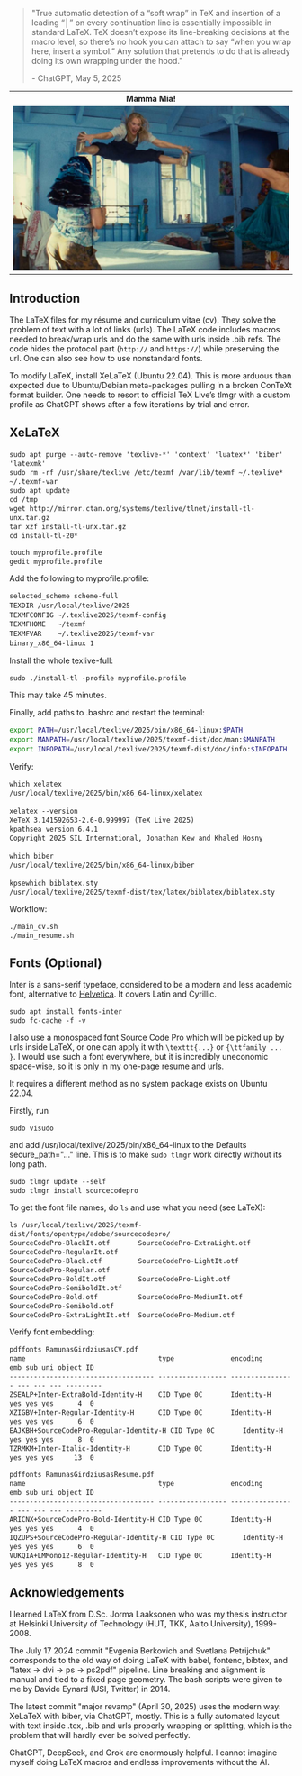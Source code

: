 >"True automatic detection of a “soft wrap” in TeX and insertion of a leading “│” on every continuation line is essentially impossible in standard LaTeX. TeX doesn’t expose its line-breaking decisions at the macro level, so there’s no hook you can attach to say “when you wrap here, insert a symbol.” Any solution that pretends to do that is already doing its own wrapping under the hood."
>
> \- ChatGPT, May 5, 2025

<table align="center">
    <tr>
    <th align="center">Mamma Mia!</th>
    </tr>
    <tr>
    <td>
    <img src="./images/merylstreep2008.jpg"  alt="Meryl Streep in the bedroom jump scene, Mamma Mia! (2008)" width="100%" >
    </td>
    </tr>
</table>

## Introduction

The LaTeX files for my résumé and curriculum vitae (cv). They solve the problem of text with a lot of links (urls). The LaTeX code includes macros needed to break/wrap urls and do the same with urls inside .bib refs. The code hides the protocol part (`http://` and `https://`) while preserving the url. One can also see how to use nonstandard fonts.

To modify LaTeX, install XeLaTeX (Ubuntu 22.04). This is more arduous than expected due to Ubuntu/Debian meta-packages pulling in a broken ConTeXt format builder. One needs to resort to official TeX Live’s tlmgr with a custom profile as ChatGPT shows after a few iterations by trial and error.

## XeLaTeX

```console
sudo apt purge --auto-remove 'texlive-*' 'context' 'luatex*' 'biber' 'latexmk'
sudo rm -rf /usr/share/texlive /etc/texmf /var/lib/texmf ~/.texlive* ~/.texmf-var
sudo apt update
cd /tmp
wget http://mirror.ctan.org/systems/texlive/tlnet/install-tl-unx.tar.gz
tar xzf install-tl-unx.tar.gz
cd install-tl-20*
```

```console
touch myprofile.profile
gedit myprofile.profile
```

Add the following to myprofile.profile:

```txt
selected_scheme scheme-full
TEXDIR /usr/local/texlive/2025
TEXMFCONFIG ~/.texlive2025/texmf-config
TEXMFHOME   ~/texmf
TEXMFVAR    ~/.texlive2025/texmf-var
binary_x86_64-linux 1
```

Install the whole texlive-full:

```console
sudo ./install-tl -profile myprofile.profile
```

This may take 45 minutes.

Finally, add paths to .bashrc and restart the terminal:

```bash
export PATH=/usr/local/texlive/2025/bin/x86_64-linux:$PATH
export MANPATH=/usr/local/texlive/2025/texmf-dist/doc/man:$MANPATH
export INFOPATH=/usr/local/texlive/2025/texmf-dist/doc/info:$INFOPATH
```

Verify:

```console
which xelatex      
/usr/local/texlive/2025/bin/x86_64-linux/xelatex

xelatex --version
XeTeX 3.141592653-2.6-0.999997 (TeX Live 2025)
kpathsea version 6.4.1
Copyright 2025 SIL International, Jonathan Kew and Khaled Hosny

which biber        
/usr/local/texlive/2025/bin/x86_64-linux/biber

kpsewhich biblatex.sty
/usr/local/texlive/2025/texmf-dist/tex/latex/biblatex/biblatex.sty
```

Workflow:

```console
./main_cv.sh
./main_resume.sh
```

## Fonts (Optional)

Inter is a sans-serif typeface, considered to be a modern and less academic font, alternative to [Helvetica](https://workspace.digital/why-you-should-care-about-fonts/#:~:text=Now%2C%20the%20differences%20between%20Times,means%20it%20lacks%20those%20flourishes.). It covers Latin and Cyrillic.

```console
sudo apt install fonts-inter
sudo fc-cache -f -v
```

I also use a monospaced font Source Code Pro which will be picked up by urls inside LaTeX, or one can apply it with `\texttt{...}` or `{\ttfamily ... }`. I would use such a font everywhere, but it is incredibly uneconomic space-wise, so it is only in my one-page resume and urls.

It requires a different method as no system package exists on Ubuntu 22.04.

Firstly, run

```console
sudo visudo
```

and add /usr/local/texlive/2025/bin/x86_64-linux to the Defaults secure_path="…" line. This is to make `sudo tlmgr` work directly without its long path.

```console
sudo tlmgr update --self
sudo tlmgr install sourcecodepro
```

To get the font file names, do `ls` and use what you need (see LaTeX): 

```console
ls /usr/local/texlive/2025/texmf-dist/fonts/opentype/adobe/sourcecodepro/
SourceCodePro-BlackIt.otf       SourceCodePro-ExtraLight.otf  SourceCodePro-RegularIt.otf
SourceCodePro-Black.otf         SourceCodePro-LightIt.otf     SourceCodePro-Regular.otf
SourceCodePro-BoldIt.otf        SourceCodePro-Light.otf       SourceCodePro-SemiboldIt.otf
SourceCodePro-Bold.otf          SourceCodePro-MediumIt.otf    SourceCodePro-Semibold.otf
SourceCodePro-ExtraLightIt.otf  SourceCodePro-Medium.otf
```

Verify font embedding:

```console
pdffonts RamunasGirdziusasCV.pdf
name                                 type              encoding         emb sub uni object ID
------------------------------------ ----------------- ---------------- --- --- --- ---------
ZSEALP+Inter-ExtraBold-Identity-H    CID Type 0C       Identity-H       yes yes yes      4  0
XZIGBV+Inter-Regular-Identity-H      CID Type 0C       Identity-H       yes yes yes      6  0
EAJKBH+SourceCodePro-Regular-Identity-H CID Type 0C       Identity-H       yes yes yes      8  0
TZRMKM+Inter-Italic-Identity-H       CID Type 0C       Identity-H       yes yes yes     13  0
```

```console
pdffonts RamunasGirdziusasResume.pdf
name                                 type              encoding         emb sub uni object ID
------------------------------------ ----------------- ---------------- --- --- --- ---------
ARICNX+SourceCodePro-Bold-Identity-H CID Type 0C       Identity-H       yes yes yes      4  0
IQZUPS+SourceCodePro-Regular-Identity-H CID Type 0C       Identity-H       yes yes yes      6  0
VUKQIA+LMMono12-Regular-Identity-H   CID Type 0C       Identity-H       yes yes yes      8  0
```

## Acknowledgements

I learned LaTeX from D.Sc. Jorma Laaksonen who was my thesis instructor at Helsinki University of Technology (HUT, TKK, Aalto University), 1999-2008.

The July 17 2024 commit "Evgenia Berkovich and Svetlana Petrijchuk" corresponds to the old way of doing LaTeX with babel, fontenc, bibtex, and "latex -> dvi -> ps -> ps2pdf" pipeline. Line breaking and alignment is manual and tied to a fixed page geometry. The bash scripts were given to me by ‪Davide Eynard (USI, Twitter) in 2014. 

The latest commit "major revamp" (April 30, 2025) uses the modern way: XeLaTeX with biber, via ChatGPT, mostly. This is a fully automated layout with text inside .tex, .bib and urls properly wrapping or splitting, which is the problem that will hardly ever be solved perfectly.

ChatGPT, DeepSeek, and Grok are enormously helpful. I cannot imagine myself doing LaTeX macros and endless improvements without the AI.

